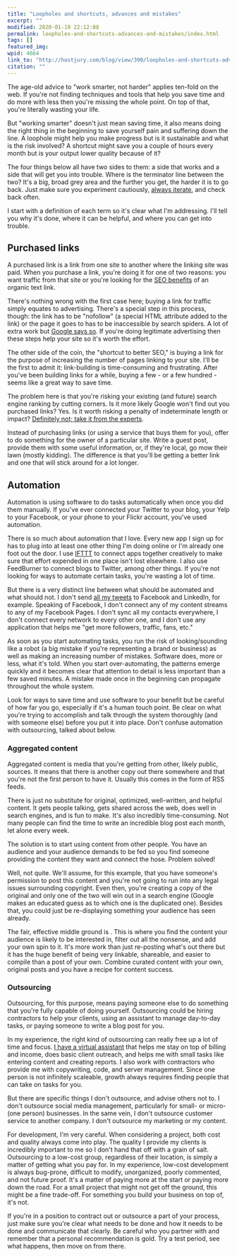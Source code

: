 ```yaml
---
title: "Loopholes and shortcuts, advances and mistakes"
excerpt: ""
modified: 2020-01-19 22:12:08
permalink: loopholes-and-shortcuts-advances-and-mistakes/index.html
tags: []
featured_img:
wpid: 4664
link_to: "http://hostjury.com/blog/view/390/loopholes-and-shortcuts-advances-and-mistakes"
citation: ""
---
```



The age-old advice to "work smarter, not harder" applies ten-fold on the web. If you're not finding techniques and tools that help you save time and do more with less then you're missing the whole point. On top of that, you're literally wasting your life.

But "working smarter" doesn't just mean saving time, it also means doing the right thing in the beginning to save yourself pain and suffering down the line. A loophole might help you make progress but is it sustainable and what is the risk involved? A shortcut might save you a couple of hours every month but is your output lower quality because of it?

The four things below all have two sides to them: a side that works and a side that will get you into trouble. Where is the terminator line between the two? It's a big, broad grey area and the further you get, the harder it is to go back. Just make sure you experiment cautiously, [always iterate](/do-it-and-then-do-it-better-an-iterative-mindset), and check back often.

I start with a definition of each term so it's clear what I'm addressing. I'll tell you why it's done, where it can be helpful, and where you can get into trouble.

## Purchased links

A purchased link is a link from one site to another where the linking site was paid. When you purchase a link, you're doing it for one of two reasons: you want traffic from that site or you're looking for the [SEO benefits](/tag/seo) of an organic text link.

There's nothing wrong with the first case here; buying a link for traffic simply equates to advertising. There's a special step in this process, though: the link has to be "nofollow" (a special HTML attribute added to the link) or the page it goes to has to be inaccessible by search spiders. A lot of extra work but [Google says so](https://support.google.com/webmasters/answer/66356?hl=en&visit_id=637192914768802278-3037726879&rd=1). If you're doing legitimate advertising then these steps help your site so it's worth the effort.

The other side of the coin, the "shortcut to better SEO," is buying a link for the purpose of increasing the number of pages linking to your site. I'll be the first to admit it: link-building is time-consuming and frustrating. After you've been building links for a while, buying a few - or a few hundred - seems like a great way to save time.

The problem here is that you're risking your existing (and future) search engine ranking by cutting corners. Is it more likely Google won't find out you purchased links? Yes. Is it worth risking a penalty of indeterminate length or impact? [Definitely not; take it from the experts](https://moz.com/community/q/text-link-ads-have-you-worked-with-them).

Instead of purchasing links (or using a service that buys them for you), offer to do something for the owner of a particular site. Write a guest post, provide them with some useful information, or, if they're local, go mow their lawn (mostly kidding). The difference is that you'll be getting a better link and one that will stick around for a lot longer.

## Automation

Automation is using software to do tasks automatically when once you did them manually. If you've ever connected your Twitter to your blog, your Yelp to your Facebook, or your phone to your Flickr account, you've used automation.

There is so much about automation that I love. Every new app I sign up for has to plug into at least one other thing I'm doing online or I'm already one foot out the door. I use [IFTTT](https://ifttt.com/) to connect apps together creatively to make sure that effort expended in one place isn't lost elsewhere. I also use FeedBurner to connect blogs to Twitter, among other things. If you're not looking for ways to automate certain tasks, you're wasting a lot of time.

But there is a very distinct line between what should be automated and what should not. I don't send [all my tweets](https://twitter.com/joshcanhelp) to Facebook and LinkedIn, for example. Speaking of Facebook, I don't connect any of my content streams to any of my Facebook Pages. I don't sync all my contacts everywhere, I don't connect every network to every other one, and I don't use any application that helps me "get more followers, traffic, fans, etc."

As soon as you start automating tasks, you run the risk of looking/sounding like a robot (a big mistake if you're representing a brand or business) as well as making an increasing number of mistakes. Software does, more or less, what it's told. When you start over-automating, the patterns emerge quickly and it becomes clear that attention to detail is less important than a few saved minutes. A mistake made once in the beginning can propagate throughout the whole system.

Look for ways to save time and use software to your benefit but be careful of how far you go, especially if it's a human touch point. Be clear on what you're trying to accomplish and talk through the system thoroughly (and with someone else) before you put it into place. Don't confuse automation with outsourcing, talked about below.

### Aggregated content

Aggregated content is media that you're getting from other, likely public, sources. It means that there is another copy out there somewhere and that you're not the first person to have it. Usually this comes in the form of RSS feeds.

There is just no substitute for original, optimized, well-written, and helpful content. It gets people talking, gets shared across the web, does well in search engines, and is fun to make. It's also incredibly time-consuming. Not many people can find the time to write an incredible blog post each month, let alone every week.

The solution is to start using content from other people. You have an audience and your audience demands to be fed so you find someone providing the content they want and connect the hose. Problem solved!

Well, not quite. We'll assume, for this example, that you have someone's permission to post this content and you're not going to run into any legal issues surrounding copyright. Even then, you're creating a copy of the original and only one of the two will win out in a search engine (Google makes an educated guess as to which one is the duplicated one). Besides that, you could just be re-displaying something your audience has seen already.

The fair, effective middle ground is . This is where you find the content your audience is likely to be interested in, filter out all the nonsense, and add your own spin to it. It's more work than just re-posting what's out there but it has the huge benefit of being very linkable, shareable, and easier to compile than a post of your own. Combine curated content with your own, original posts and you have a recipe for content success.

### Outsourcing

Outsourcing, for this purpose, means paying someone else to do something that you're fully capable of doing yourself. Outsourcing could be hiring contractors to help your clients, using an assistant to manage day-to-day tasks, or paying someone to write a blog post for you.

In my experience, the right kind of outsourcing can really free up a lot of time and focus. [I have a virtual assistant](/hiring-a-virtual-assistant/) that helps me stay on top of billing and income, does basic client outreach, and helps me with small tasks like entering content and creating reports. I also work with contractors who provide me with copywriting, code, and server management. Since one person is not infinitely scaleable, growth always requires finding people that can take on tasks for you.

But there are specific things I don't outsource, and advise others not to. I don't outsource social media management, particularly for small- or micro- (one person) businesses. In the same vein, I don't outsource customer service to another company. I don't outsource my marketing or my content.

For development, I'm very careful. When considering a project, both cost and quality always come into play. The quality I provide my clients is incredibly important to me so I don't hand that off with a grain of salt. Outsourcing to a low-cost group, regardless of their location, is simply a matter of getting what you pay for. In my experience, low-cost development is always bug-prone, difficult to modify, unorganized, poorly commented, and not future proof. It's a matter of paying more at the start or paying more down the road. For a small project that might not get off the ground, this might be a fine trade-off. For something you build your business on top of, it's not.

If you're in a position to contract out or outsource a part of your process, just make sure you're clear what needs to be done and how it needs to be done and communicate that clearly. Be careful who you partner with and remember that a personal recommendation is gold. Try a test period, see what happens, then move on from there.
